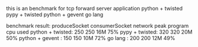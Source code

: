 this is an benchmark for tcp forward server application
python + twisted
pypy   + twisted
python + gevent
go lang

benchmark result:
	           produceSocket consumerSocket     network peak       program cpu used 
python + twisted:        250             250               16M              75%
pypy   + twisted:        320             320               20M              50%
python + gevent :        150             150               10M              72%
go lang         :        200             200               12M              49%

